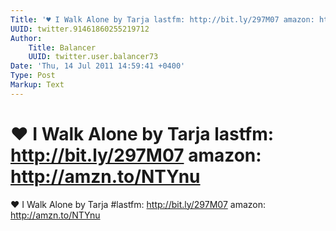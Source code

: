 ```yaml
---
Title: '♥ I Walk Alone by Tarja lastfm: http://bit.ly/297M07 amazon: http://amzn.to/NTYnu'
UUID: twitter.91461860255219712
Author:
    Title: Balancer
    UUID: twitter.user.balancer73
Date: 'Thu, 14 Jul 2011 14:59:41 +0400'
Type: Post
Markup: Text
---
```


# ♥ I Walk Alone by Tarja lastfm: http://bit.ly/297M07 amazon: http://amzn.to/NTYnu

♥ I Walk Alone by Tarja #lastfm: http://bit.ly/297M07
amazon: http://amzn.to/NTYnu